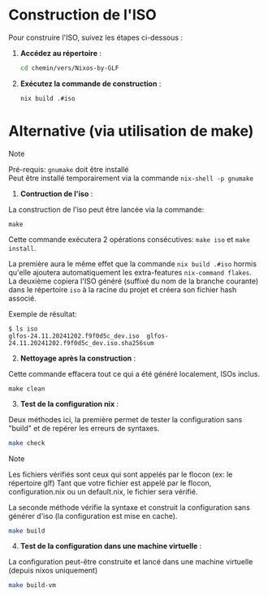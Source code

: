 # Construction de l'ISO

Pour construire l'ISO, suivez les étapes ci-dessous :

1. **Accédez au répertoire** :
   ```sh
   cd chemin/vers/Nixos-by-GLF
   ```

2. **Exécutez la commande de construction** :
   ```sh
   nix build .#iso 
   ```

# Alternative (via utilisation de make)

> [!NOTE]  
> Pré-requis: `gnumake` doit être installé  
> Peut être installé temporairement via la commande `nix-shell -p gnumake`  

1. **Contruction de l'iso** :

La construction de l'iso peut être lancée via la commande:  
   ```
   make
   ```

Cette commande exécutera 2 opérations consécutives: `make iso` et `make install`.  

La première aura le même effet que la commande `nix build .#iso` hormis qu'elle ajoutera automatiquement les extra-features `nix-command flakes`.  
La deuxième copiera l'ISO généré (suffixé du nom de la branche courante) dans le répertoire `iso` à la racine du projet et créera son fichier hash associé.  

Exemple de résultat:  
   ```
   $ ls iso
   glfos-24.11.20241202.f9f0d5c_dev.iso  glfos-24.11.20241202.f9f0d5c_dev.iso.sha256sum
   ```

2. **Nettoyage après la construction** : 

Cette commande effacera tout ce qui a été généré localement, ISOs inclus.  

   ```
   make clean
   ```

3. **Test de la configuration nix** : 

Deux méthodes ici, la première permet de tester la configuration sans "build" et de repérer les erreurs de syntaxes.

```bash
make check
```

> [!NOTE]
> Les fichiers vérifiés sont ceux qui sont appelés par le flocon (ex: le répertoire glf)
> Tant que votre fichier est appelé par le flocon, configuration.nix ou un default.nix, le fichier sera vérifié.

La seconde méthode vérifie la syntaxe et construit la configuration sans générer d'iso (la configuration est mise en cache).

```bash 
make build
```

4. **Test de la configuration dans une machine virtuelle** :

La configuration peut-être construite et lancé dans une machine virtuelle (depuis nixos uniquement)

```bash
make build-vm
```
